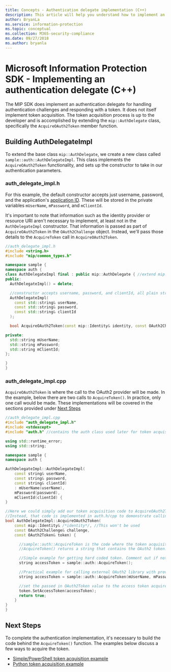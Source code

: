 ```yaml
---
title: Concepts - Authentication delegate implementation (C++)
description: This article will help you understand how to implement an authentication delegate in C++.
author: BryanLa
ms.service: information-protection
ms.topic: conceptual
ms.collection: M365-security-compliance
ms.date: 09/27/2018
ms.author: bryanla
---
```

# Microsoft Information Protection SDK - Implementing an authentication delegate (C++)

The MIP SDK does implement an authentication delegate for handling authentication challenges and responding with a token. It does not itself implement token acquisition. The token acquisition process is up to the developer and is accomplished by extending the `mip::AuthDelegate` class, specifically the `AcquireOAuth2Token` member function.

## Building AuthDelegateImpl

To extend the base class `mip::AuthDelegate`, we create a new class called `sample::auth::AuthDelegateImpl`. This class implements the `AcquireOAuth2Token` functionality, and sets up the constructor to take in our authentication parameters.

### auth_delegate_impl.h

For this example, the default constructor accepts just username, password, and the application's [application ID](/azure/active-directory/develop/developer-glossary#application-id-client-id). These will be stored in the private variables `mUserName`, `mPassword`, and `mClientId`.

It's important to note that information such as the identity provider or resource URI aren't necessary to implement, at least not in the `AuthDelegateImpl` constructor. That information is passed as part of `AcquireOAuth2Token` in the `OAuth2Challenge` object. Instead, we'll pass those details to the `AcquireToken` call in `AcquireOAuth2Token`.

```cpp
//auth_delegate_impl.h
#include <string.h>
#include "mip/common_types.h"

namespace sample {
namespace auth {
class AuthDelegateImpl final : public mip::AuthDelegate { //extend mip::AuthDelegate base class
public:
  AuthDelegateImpl() = delete;

  //constructor accepts username, password, and clientId, all plain strings.
  AuthDelegateImpl(
    const std::string& userName,
    const std::string& password,
    const std::string& clientId
  );

  bool AcquireOAuth2Token(const mip::Identity& identity, const OAuth2Challenge& challenge, OAuth2Token& token) override;

private:
  std::string mUserName;
  std::string mPassword;
  std::string mClientId;
};

}
}
```

### auth_delegate_impl.cpp

`AcquireOAuth2Token` is where the call to the OAuth2 provider will be made. In the example, below there are two calls to `AcquireToken()`. In practice, only one call would be made. These implementations will be covered in the sections provided under [Next Steps](#next-steps)

```cpp
//auth_delegate_impl.cpp
#include "auth_delegate_impl.h"
#include <stdexcept>
#include "auth.h" //contains the auth class used later for token acquisition

using std::runtime_error;
using std::string;

namespace sample {
namespace auth {

AuthDelegateImpl::AuthDelegateImpl(
    const string& userName,
    const string& password,
    const string& clientId)
    : mUserName(userName),
    mPassword(password),
    mClientId(clientId)	{
}

//Here we could simply add our token acquisition code to AcquireOAuth2Token
//Instead, that code is implemented in auth.h/cpp to demonstrate calling an external library
bool AuthDelegateImpl::AcquireOAuth2Token(
    const mip::Identity& /*identity*/, //This won't be used
    const OAuth2Challenge& challenge,
    const OAuth2Token& token) {

      //sample::auth::AcquireToken is the code where the token acquisition routine is implemented.
      //AcquireToken() returns a string that contains the OAuth2 token.

      //Simple example for getting hard coded token. Comment out if not used.
      string accessToken = sample::auth::AcquireToken();

      //Practical example for calling external OAuth2 library with provided authentication details.
      string accessToken = sample::auth::AcquireToken(mUserName, mPassword, mClientId, challenge.GetAuthority(), challenge.GetResource());  

      //set the passed in OAuth2Token value to the access token acquired by our provider
      token.SetAccessToken(accessToken);
      return true;
    }
}
}
```

## Next Steps

To complete the authentication implementation, it's necessary to build the code behind the `AcquireToken()` function. The examples below discuss a few ways to acquire the token.

- [Simple/PowerShell token acquisition example](concept-authentication-acquire-token-ps.md)
- [Python token acquisition example](concept-authentication-acquire-token-py.md)
